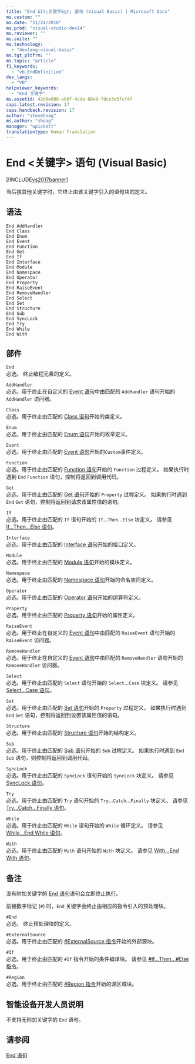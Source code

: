 ```yaml
---
title: "End &lt;关键字&gt; 语句 (Visual Basic) | Microsoft Docs"
ms.custom: ""
ms.date: "11/24/2016"
ms.prod: "visual-studio-dev14"
ms.reviewer: ""
ms.suite: ""
ms.technology: 
  - "devlang-visual-basic"
ms.tgt_pltfrm: ""
ms.topic: "article"
f1_keywords: 
  - "vb.EndDefinition"
dev_langs: 
  - "VB"
helpviewer_keywords: 
  - "End 关键字"
ms.assetid: 42d6e088-ab0f-4cda-88e8-fdce3e5fcf4f
caps.latest.revision: 17
caps.handback.revision: 17
author: "stevehoag"
ms.author: "shoag"
manager: "wpickett"
translationtype: Human Translation
---
```

# End &lt;关键字&gt; 语句 (Visual Basic)
[!INCLUDE[vs2017banner](../../../csharp/includes/vs2017banner.md)]

当后接其他关键字时，它终止由该关键字引入的语句块的定义。  
  
## 语法  
  
```  
End AddHandler  
End Class   
End Enum   
End Event   
End Function   
End Get   
End If   
End Interface   
End Module   
End Namespace   
End Operator   
End Property   
End RaiseEvent  
End RemoveHandler  
End Select   
End Set   
End Structure   
End Sub   
End SyncLock   
End Try   
End While   
End With  
```  
  
## 部件  
 `End`  
 必选。  终止编程元素的定义。  
  
 `AddHandler`  
 必选。用于终止在自定义的 [Event 语句](../../../visual-basic/language-reference/statements/event-statement.md)中由匹配的 `AddHandler` 语句开始的 `AddHandler` 访问器。  
  
 `Class`  
 必选。用于终止由匹配的 [Class 语句](../../../visual-basic/language-reference/statements/class-statement.md)开始的类定义。  
  
 `Enum`  
 必选。用于终止由匹配的 [Enum 语句](../../../visual-basic/language-reference/statements/enum-statement.md)开始的枚举定义。  
  
 `Event`  
 必选。用于终止由匹配的 [Event 语句](../../../visual-basic/language-reference/statements/event-statement.md)开始的`Custom`事件定义。  
  
 `Function`  
 必选。用于终止由匹配的 [Function 语句](../../../visual-basic/language-reference/statements/function-statement.md)开始的 `Function` 过程定义。  如果执行时遇到 `End` `Function` 语句，控制将返回到调用代码。  
  
 `Get`  
 必选。用于终止由匹配的 [Get 语句](../../../visual-basic/language-reference/statements/get-statement.md)开始的 `Property` 过程定义。  如果执行时遇到 `End` `Get` 语句，控制将返回到请求该属性值的语句。  
  
 `If`  
 必选。用于终止由匹配的 `If` 语句开始的 `If`...`Then`...`Else` 块定义。  请参见 [If...Then...Else 语句](../../../visual-basic/language-reference/statements/if-then-else-statement.md)。  
  
 `Interface`  
 必选。用于终止由匹配的 [Interface 语句](../../../visual-basic/language-reference/statements/interface-statement.md)开始的接口定义。  
  
 `Module`  
 必选。用于终止由匹配的 [Module 语句](../../../visual-basic/language-reference/statements/module-statement.md)开始的模块定义。  
  
 `Namespace`  
 必选。用于终止由匹配的 [Namespace 语句](../../../visual-basic/language-reference/statements/namespace-statement.md)开始的命名空间定义。  
  
 `Operator`  
 必选。用于终止由匹配的 [Operator 语句](../../../visual-basic/language-reference/statements/operator-statement.md)开始的运算符定义。  
  
 `Property`  
 必选。用于终止由匹配的 [Property 语句](../../../visual-basic/language-reference/statements/property-statement.md)开始的属性定义。  
  
 `RaiseEvent`  
 必选。用于终止在自定义的 [Event 语句](../../../visual-basic/language-reference/statements/event-statement.md)中由匹配的 `RaiseEvent` 语句开始的 `RaiseEvent` 访问器。  
  
 `RemoveHandler`  
 必选。用于终止在自定义的 [Event 语句](../../../visual-basic/language-reference/statements/event-statement.md)中由匹配的 `RemoveHandler` 语句开始的 `RemoveHandler` 访问器。  
  
 `Select`  
 必选。用于终止由匹配的 `Select` 语句开始的 `Select`...`Case` 块定义。  请参见 [Select...Case 语句](../../../visual-basic/language-reference/statements/select-case-statement.md)。  
  
 `Set`  
 必选。用于终止由匹配的 [Set 语句](../../../visual-basic/language-reference/statements/set-statement.md)开始的 `Property` 过程定义。  如果执行时遇到 `End` `Set` 语句，控制将返回到设置该属性值的语句。  
  
 `Structure`  
 必选。用于终止由匹配的 [Structure 语句](../../../visual-basic/language-reference/statements/structure-statement.md)开始的结构定义。  
  
 `Sub`  
 必选。用于终止由匹配的 [Sub 语句](../../../visual-basic/language-reference/statements/sub-statement.md)开始的 `Sub` 过程定义。  如果执行时遇到 `End` `Sub` 语句，则控制将返回到调用代码。  
  
 `SyncLock`  
 必选。用于终止由匹配的 `SyncLock` 语句开始的 `SyncLock` 块定义。  请参见 [SyncLock 语句](../../../visual-basic/language-reference/statements/synclock-statement.md)。  
  
 `Try`  
 必选。用于终止由匹配的 `Try` 语句开始的 `Try`...`Catch`...`Finally` 块定义。  请参见 [Try...Catch...Finally 语句](../../../visual-basic/language-reference/statements/try-catch-finally-statement.md)。  
  
 `While`  
 必选。用于终止由匹配的 `While` 语句开始的 `While` 循环定义。  请参见 [While...End While 语句](../../../visual-basic/language-reference/statements/while-end-while-statement.md)。  
  
 `With`  
 必选。用于终止由匹配的 `With` 语句开始的 `With` 块定义。  请参见 [With...End With 语句](../../../visual-basic/language-reference/statements/with-end-with-statement.md)。  
  
## 备注  
 没有附加关键字的 [End 语句](../../../visual-basic/language-reference/statements/end-statement.md)语句会立即终止执行。  
  
 前接数字标记 \(`#`\) 时，`End` 关键字会终止由相应的指令引入的预处理块。  
  
 `#End`  
 必选。  终止预处理块的定义。  
  
 `#ExternalSource`  
 必选。用于终止由匹配的 [\#ExternalSource 指令](../../../visual-basic/language-reference/directives/externalsource-directive.md)开始的外部源块。  
  
 `#If`  
 必选。用于终止由匹配的 `#If` 指令开始的条件编译块。  请参见 [\#If...Then...\#Else 指令](../../../visual-basic/language-reference/directives/if-then-else-directives.md)。  
  
 `#Region`  
 必选。用于终止由匹配的 [\#Region 指令](../../../visual-basic/language-reference/directives/region-directive.md)开始的源区域块。  
  
## 智能设备开发人员说明  
 不支持无附加关键字的 `End` 语句。  
  
## 请参阅  
 [End 语句](../../../visual-basic/language-reference/statements/end-statement.md)